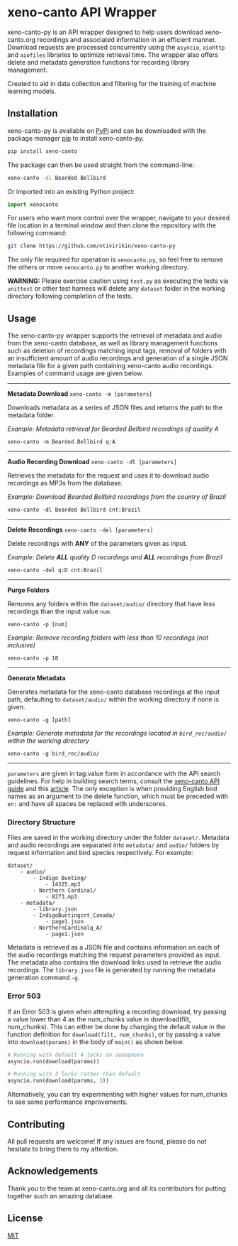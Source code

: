 # xeno-canto API Wrapper
xeno-canto-py is an API wrapper designed to help users download xeno-canto.org recordings and associated information in an efficient manner. Download requests are processed concurrently using the `asyncio`, `aiohttp` and `aiofiles` libraries to optimize retrieval time. The wrapper also offers delete and metadata generation functions for recording library management.

Created to aid in data collection and filtering for the training of machine learning models.
## Installation
xeno-canto-py is available on [PyPi](https://pypi.org/project/xeno-canto/) and can be downloaded with the package manager [pip](https://pip.pypa.io/en/stable/) to install xeno-canto-py.
```bash
pip install xeno-canto
```
The package can then be used straight from the command-line:
```bash
xeno-canto -dl Bearded Bellbird
```
Or imported into an existing Python project:
```python
import xenocanto
```
For users who want more control over the wrapper, navigate to your desired file location in a terminal window and then clone the repository with the following command:
```bash
git clone https://github.com/ntivirikin/xeno-canto-py
```
The only file required for operation is `xenocanto.py`, so feel free to remove the others or move `xenocanto.py` to another working directory.

**WARNING:** Please exercise caution using `test.py` as executing the tests via `unittest` or other test harness will delete any `dataset` folder in the working directory following completion of the tests.
## Usage
The xeno-canto-py wrapper supports the retrieval of metadata and audio from the xeno-canto database, as well as library management functions such as deletion of recordings matching input tags, removal of folders with an insufficient amount of audio recordings and generation of a single JSON metadata file for a given path containing xeno-canto audio recordings. Examples of command usage are given below.

---
**Metadata Download**
`xeno-canto -m [parameters]`

Downloads metadata as a series of JSON files and returns the path to the metadata folder.

_Example: Metadata retrieval for Bearded Bellbird recordings of quality A_

`xeno-canto -m Bearded Bellbird q:A`

---
**Audio Recording Download**
`xeno-canto -dl [parameters]`

Retrieves the metadata for the request and uses it to download audio recordings as MP3s from the database.

_Example: Download Bearded Bellbird recordings from the country of Brazil_

`xeno-canto -dl Bearded Bellbird cnt:Brazil`

---
**Delete Recordings**
`xeno-canto -del [parameters]`

Delete recordings with **ANY** of the parameters given as input.

_Example: Delete **ALL** quality D recordings and **ALL** recordings from Brazil_

`xeno-canto -del q:D cnt:Brazil`

---
**Purge Folders**

Removes any folders within the `dataset/audio/` directory that have less recordings than the input value `num`.

`xeno-canto -p [num]`

_Example: Remove recording folders with less than 10 recordings (not inclusive)_

`xeno-canto -p 10`

---
**Generate Metadata**

Generates metadata for the xeno-canto database recordings at the input path, defaulting to `dataset/audio/` within the working directory if none is given.

`xeno-canto -g [path]`

_Example: Generate metadata for the recordings located in `bird_rec/audio/` within the working directory_

`xeno-canto -g bird_rec/audio/`

---
`parameters` are given in tag:value form in accordance with the API search guidelines. For help in building search terms, consult the [xeno-canto API guide](https://xeno-canto.org/explore/api) and this [article](https://xeno-canto.org/article/153). The only exception is when providing English bird names as an argument to the delete function, which must be preceded with `en:` and have all spaces be replaced with underscores.
### Directory Structure
Files are saved in the working directory under the folder `dataset/`. Metadata and audio recordings are separated into `metadata/` and `audio/` folders by request information and bird species respectively. For example:
```
dataset/
    - audio/
        - Indigo Bunting/
            - 14325.mp3
        - Northern Cardinal/
            - 8273.mp3
    - metadata/
        - library.json
        - IndigoBuntingcnt_Canada/
            - page1.json
        - NorthernCardinalq_A/
            - page1.json
```
Metadata is retrieved as a JSON file and contains information on each of the audio recordings matching the request parameters provided as input. The metadata also contains the download links used to retrieve the audio recordings. The `library.json` file is generated by running the metadata generation command `-g`.
### Error 503
If an Error 503 is given when attempting a recording download, try passing a value lower than 4 as the num\_chunks value in download(filt, num\_chunks). This can either be done by changing the default value in the function definition for `download(filt, num_chunks)`, or by passing a value into `download(params)` in the body of `main()` as shown below.
```python
# Running with default 4 locks on semaphore
asyncio.run(download(params))

# Running with 3 locks rather than default
asyncio.run(download(params, 3))
```
Alternatively, you can try experimenting with higher values for num_chunks to see some performance improvements.
## Contributing
All pull requests are welcome! If any issues are found, please do not hesitate to bring them to my attention.
## Acknowledgements
Thank you to the team at xeno-canto.org and all its contributors for putting together such an amazing database.
## License
[MIT](https://choosealicense.com/licenses/mit/)
